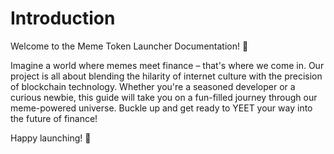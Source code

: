 # Introduction

Welcome to the Meme Token Launcher Documentation! 🚀

Imagine a world where memes meet finance – that's where we come in. Our project is all about blending the hilarity of internet culture with the precision of blockchain technology. Whether you're a seasoned developer or a curious newbie, this guide will take you on a fun-filled journey through our meme-powered universe. Buckle up and get ready to YEET your way into the future of finance!

Happy launching! 🎉
